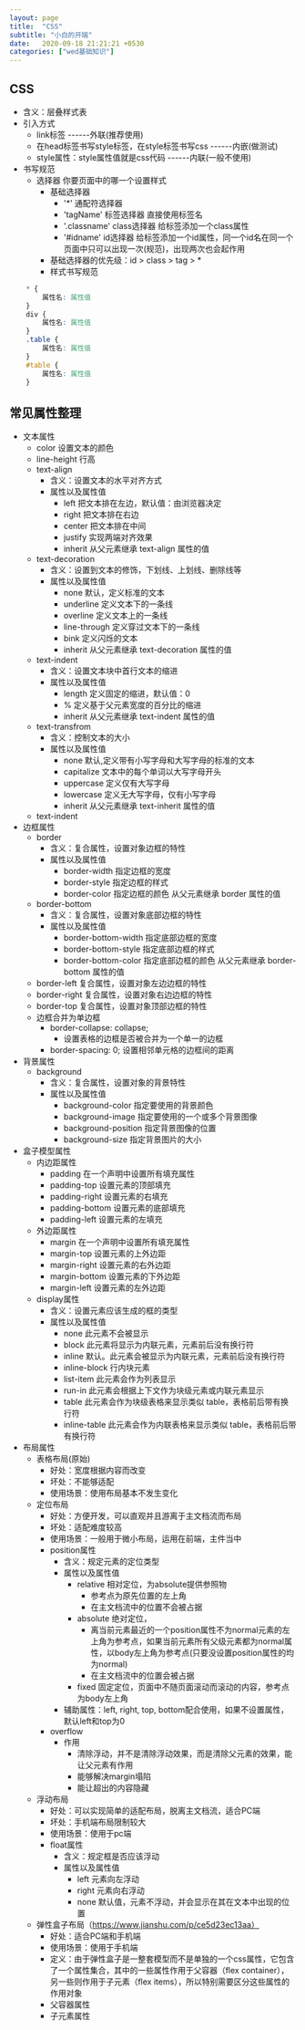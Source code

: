 ```yaml
---
layout: page
title:  "CSS"
subtitle: "小白的开端"
date:   2020-09-18 21:21:21 +0530
categories: ["wed基础知识"]
---
```


## CSS

- 含义：层叠样式表
- 引入方式
    - link标签 ------外联(推荐使用)
    - 在head标签书写style标签，在style标签书写css ------内嵌(做测试)
    - style属性：style属性值就是css代码 ------内联(一般不使用)
- 书写规范
    - 选择器 你要页面中的哪一个设置样式
        - 基础选择器
            - '*' 通配符选择器
            - 'tagName' 标签选择器 直接使用标签名
            - '.classname' class选择器 给标签添加一个class属性
            - '#idname' id选择器 给标签添加一个id属性，同一个id名在同一个页面中只可以出现一次(规范)，出现两次也会起作用
        - 基础选择器的优先级：id > class > tag > *
        - 样式书写规范

```css
    * {
        属性名: 属性值
    }
    div {
        属性名: 属性值
    }
    .table {
        属性名: 属性值
    }
    #table {
        属性名: 属性值
    }
```

## 常见属性整理

- 文本属性  
    - color 设置文本的颜色
    - line-height 行高
    - text-align 
        - 含义：设置文本的水平对齐方式
        - 属性以及属性值
            - left 把文本排在左边，默认值：由浏览器决定
            - right 把文本排在右边
            - center 把文本排在中间
            - justify 实现两端对齐效果
            - inherit 从父元素继承 text-align 属性的值
    - text-decoration 
        - 含义：设置到文本的修饰，下划线、上划线、删除线等
        - 属性以及属性值
            - none 默认，定义标准的文本
            - underline 定义文本下的一条线
            - overline 定义文本上的一条线
            - line-through 定义穿过文本下的一条线
            - bink 定义闪烁的文本
            - inherit 从父元素继承 text-decoration 属性的值
    - text-indent
        - 含义：设置文本块中首行文本的缩进
        - 属性以及属性值
            - length 定义固定的缩进，默认值：0
            - % 定义基于父元素宽度的百分比的缩进
            - inherit 从父元素继承 text-indent 属性的值
    - text-transfrom
        - 含义：控制文本的大小
        - 属性以及属性值
            - none 	默认,定义带有小写字母和大写字母的标准的文本
            - capitalize 文本中的每个单词以大写字母开头
            - uppercase 定义仅有大写字母
            - lowercase 定义无大写字母，仅有小写字母
            - inherit 从父元素继承 text-inherit 属性的值
    - text-indent
- 边框属性
    - border
        - 含义：复合属性，设置对象边框的特性
        - 属性以及属性值
            - border-width 指定边框的宽度
            - border-style 指定边框的样式
            - border-color 指定边框的颜色
            从父元素继承 border 属性的值
    - border-bottom
        - 含义：复合属性，设置对象底部边框的特性
        - 属性以及属性值
            - border-bottom-width 指定底部边框的宽度
            - border-bottom-style 指定底部边框的样式
            - border-bottom-color 指定底部边框的颜色
            从父元素继承 border-bottom 属性的值
    - border-left 复合属性，设置对象左边边框的特性
    - border-right 复合属性，设置对象右边边框的特性
    - border-top 复合属性，设置对象顶部边框的特性
    - 边框合并为单边框
        - border-collapse: collapse;
            - 设置表格的边框是否被合并为一个单一的边框
        - border-spacing: 0;
            设置相邻单元格的边框间的距离
- 背景属性
    - background
        - 含义：复合属性，设置对象的背景特性
        - 属性以及属性值
            - background-color 指定要使用的背景颜色
            - background-image 指定要使用的一个或多个背景图像
            - background-position 指定背景图像的位置
            - background-size 指定背景图片的大小
- 盒子模型属性
    - 内边距属性
        - padding 在一个声明中设置所有填充属性
        - padding-top 设置元素的顶部填充
        - padding-right 设置元素的右填充
        - padding-bottom 设置元素的底部填充
        - padding-left 设置元素的左填充
    - 外边距属性
        - margin 在一个声明中设置所有填充属性
        - margin-top 设置元素的上外边距
        - margin-right 设置元素的右外边距
        - margin-bottom 设置元素的下外边距
        - margin-left 设置元素的左外边距
    - display属性
        - 含义：设置元素应该生成的框的类型
        - 属性以及属性值
            - none 此元素不会被显示
            - block 此元素将显示为内联元素，元素前后没有换行符
            - inline 默认。此元素会被显示为内联元素，元素前后没有换行符
            - inline-block 行内块元素
            - list-item 此元素会作为列表显示
            - run-in 此元素会根据上下文作为块级元素或内联元素显示
            - table 此元素会作为块级表格来显示类似 table，表格前后带有换行符
            - inline-table 此元素会作为内联表格来显示类似 table，表格前后带有换行符
- 布局属性
    - 表格布局(原始)
        - 好处：宽度根据内容而改变
        - 坏处：不能够适配
        - 使用场景：使用布局基本不发生变化
    - 定位布局
        - 好处：方便开发，可以直观并且游离于主文档流而布局
        - 坏处：适配难度较高
        - 使用场景：一般用于微小布局，运用在前端，主件当中
        - position属性
            - 含义：规定元素的定位类型
            - 属性以及属性值
                - relative 相对定位，为absolute提供参照物
                    - 参考点为原先位置的左上角
                    - 在主文档流中的位置不会被占据
                - absolute 绝对定位，
                    - 离当前元素最近的一个position属性不为normal元素的左上角为参考点，如果当前元素所有父级元素都为normal属性，以body左上角为参考点(只要没设置position属性的均为normal)
                    - 在主文档流中的位置会被占据
                - fixed 固定定位，页面中不随页面滚动而滚动的内容，参考点为body左上角
            - 辅助属性：left, right, top, bottom配合使用，如果不设置属性，默认left和top为0
        - overflow
            - 作用
                - 清除浮动，并不是清除浮动效果，而是清除父元素的效果，能让父元素有作用
                - 能够解决margin塌陷
                - 能让超出的内容隐藏
    - 浮动布局
        - 好处：可以实现简单的适配布局，脱离主文档流，适合PC端
        - 坏处：手机端布局限制较大
        - 使用场景：使用于pc端
        - float属性
            - 含义：规定框是否应该浮动
            - 属性以及属性值
                - left 元素向左浮动
                - right 元素向右浮动
                - none 默认值，元素不浮动，并会显示在其在文本中出现的位置
    - 弹性盒子布局（https://www.jianshu.com/p/ce5d23ec13aa）
        - 好处：适合PC端和手机端
        - 使用场景：使用于手机端
        - 定义：由于弹性盒子是一整套模型而不是单独的一个css属性，它包含了一个属性集合，其中的一些属性作用于父容器（flex container），另一些则作用于子元素（flex items），所以特别需要区分这些属性的作用对象
        - 父容器属性
        - 子元素属性